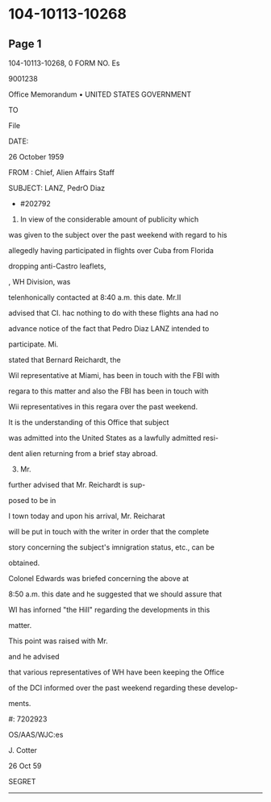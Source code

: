 # 104-10113-10268

## Page 1

104-10113-10268, 0 FORM NO. Es

9001238

Office Memorandum • UNITED STATES GOVERNMENT

TO

File

DATE:

26 October 1959

FROM : Chief, Alien Affairs Staff

SUBJECT: LANZ, PedrO Diaz

- #202792

1. In view of the considerable amount of publicity which

was given to the subject over the past weekend with regard to his

allegedly having participated in flights over Cuba from Florida

dropping anti-Castro leaflets,

, WH Division, was

telenhonically contacted at 8:40 a.m. this date. Mr.II

advised that CI. hac nothing to do with these flights ana had no

advance notice of the fact that Pedro Diaz LANZ intended to

participate. Mi.

stated that Bernard Reichardt, the

Wil representative at Miami, has been in touch with the FBI with

regara to this matter and also the FBI has been in touch with

Wii representatives in this regara over the past weekend.

It is the understanding of this Office that subject

was admitted into the United States as a lawfully admitted resi-

dent alien returning from a brief stay abroad.

3. Mr.

further advised that Mr. Reichardt is sup-

posed to be in

I town today and upon his arrival, Mr. Reicharat

will be put in touch with the writer in order that the complete

story concerning the subject's imnigration status, etc., can be

obtained.

Colonel Edwards was briefed concerning the above at

8:50 a.m. this date and he suggested that we should assure that

WI has inforned "the Hill" regarding the developments in this

matter.

This point was raised with Mr.

and he advised

that various representatives of WH have been keeping the Office

of the DCI informed over the past weekend regarding these develop-

ments.

#: 7202923

OS/AAS/WJC:es

J. Cotter

26 Oct 59

SEGRET

---

